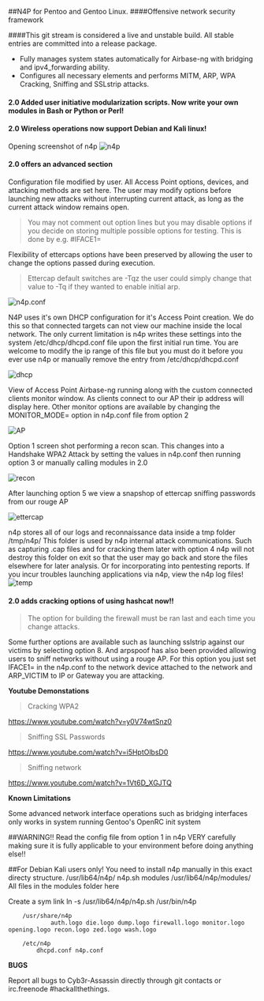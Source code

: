 ##N4P for Pentoo and Gentoo Linux.
####Offensive network security framework

####This git stream is considered a live and unstable build. All stable entries are committed into a release package.

* Fully manages system states automatically for Airbase-ng with bridging and ipv4_forwarding ability.
* Configures all necessary elements and performs MITM, ARP, WPA Cracking, Sniffing and SSLstrip attacks.

#### 2.0 Added user initiative modularization scripts. Now write your own modules in Bash or Python or Perl!
#### 2.0 Wireless operations now support Debian and Kali linux!

Opening screenshot of n4p
![n4p](http://i.imgur.com/RGdtLR8.png)
#### 2.0 offers an advanced section

Configuration file modified by user. All Access Point options, devices, and attacking methods are set here.
The user may modify options before launching new attacks without interrupting current attack, as long as the current attack window remains open.


> You may not comment out option lines but you may disable options if you decide on storing multiple possible options for testing.
> This is done by e.g. #IFACE1\=

Flexibility of ettercaps options have been preserved by allowing the user to change the options passed during execution.

> Ettercap default switches are -Tqz the user could simply change that value to -Tq if they wanted to enable initial arp.

![n4p.conf](http://i.imgur.com/gZ0aV5H.png)

N4P uses it's own DHCP configuration for it's Access Point creation. We do this so that connected targets can not view our machine inside the local network.
The only current limitation is n4p writes these settings into the system /etc/dhcp/dhcpd.conf file upon the first initial run time.
You are welcome to modify the ip range of this file but you must do it before you ever use n4p or manually remove the entry from /etc/dhcp/dhcpd.conf

![dhcp](http://i.imgur.com/xRtUt3y.png)

View of Access Point Airbase-ng running along with the custom connected clients monitor window. As clients connect to our AP their ip address will display here.
Other monitor options are available by changing the MONITOR_MODE= option in n4p.conf file from option 2

![AP](http://i.imgur.com/ORe3sma.png)

Option 1 screen shot performing a recon scan. This changes into a Handshake WPA2 Attack by setting the values in n4p.conf then running option 3 or manually calling modules in 2.0

![recon](http://i.imgur.com/jwHZMOK.png)

After launching option 5 we view a snapshop of ettercap sniffing passwords from our rouge AP

![ettercap](http://i.imgur.com/AAqPNwE.png)

n4p stores all of our logs and reconnaissance data inside a tmp folder /tmp/n4p/
This folder is used by n4p internal attack communications. Such as capturing .cap files and for cracking them later with option 4
n4p will not destroy this folder on exit so that the user may go back and store the files elsewhere for later analysis. Or for incorporating into pentesting reports.
If you incur troubles launching applications via n4p, view the n4p log files!
![temp](http://i.imgur.com/t4JZKRP.png)

#### 2.0 adds cracking options of using hashcat now!!

> The option for building the firewall must be ran last and each time you change attacks.

Some further options are available such as launching sslstrip against our victims by selecting option 8. And arpspoof has also been provided
allowing users to sniff networks without using a rouge AP. For this option you just set IFACE1= in the n4p.conf to the 
network device attached to the network and ARP_VICTIM to IP or Gateway you are attacking.

**Youtube Demonstations**

> Cracking WPA2

https://www.youtube.com/watch?v=y0V74wtSnz0

> Sniffing SSL Passwords

https://www.youtube.com/watch?v=i5HptOlbsD0

> Sniffing network

https://www.youtube.com/watch?v=1Vt6D_XGJTQ

**Known Limitations**

Some advanced network interface operations such as bridging interfaces only works in system running Gentoo's OpenRC init system

##WARNING!! Read the config file from option 1 in n4p VERY carefully making sure it is fully applicable to your environment before doing anything else!!

##For Debian Kali users only!
You need to install n4p manually in this exact directy structure.
/usr/lib64/n4p/
        n4p.sh modules
/usr/lib64/n4p/modules/
      All files in the modules folder here

Create a sym link
        ln -s /usr/lib64/n4p/n4p.sh /usr/bin/n4p

        /usr/share/n4p
                auth.logo die.logo dump.logo firewall.logo monitor.logo opening.logo recon.logo zed.logo wash.logo

        /etc/n4p
            dhcpd.conf n4p.conf

**BUGS**

Report all bugs to Cyb3r-Assassin directly through git contacts or irc.freenode #hackallthethings.
